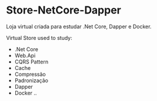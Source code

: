 # Store-NetCore-Dapper
Loja virtual criada para estudar .Net Core, Dapper e Docker.

Virtual Store used to study:
- .Net Core
- Web.Api
- CQRS Pattern
- Cache
- Compressão
- Padronização
- Dapper
- Docker
..
